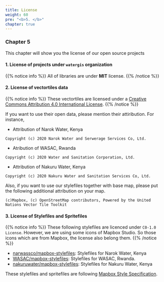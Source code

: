 ```yaml
---
title: License
weight: 60
pre: "<b>5. </b>"
chapter: true
---
```


### Chapter 5

This chapter will show you the license of our open source projects

#### 1. License of projects under `watergis` organization
{{% notice info %}}
All of libraries are under **MIT** license.
{{% /notice %}}

#### 2. License of vectortiles data
{{% notice info %}}
These vectortiles are licensed under a [Creative Commons Attribution 4.0 International
License](http://creativecommons.org/licenses/by/4.0/).
{{% /notice %}}

If you want to use their open data, please mention their attiribution. For instance,

- Attribution of Narok Water, Kenya
```
Copyright (c) 2020 Narok Water and Serwerage Services Co, Ltd.
```
- Atribution of WASAC, Rwanda
```
Copyright (c) 2020 Water and Sanitation Corporation, Ltd.
```
- Attribution of Nakuru Water, Kenya
```
Copyright (c) 2020 Nakuru Water and Sanitation Services Co, Ltd.
```

Also, if you want to use our stylefiles together with base map, please put the following additional attribution on your map.

```
(c)Mapbox, (c) OpenStreetMap contributors, Powered by the United Nations Vector Tile Toolkit
```

#### 3. License of Stylefiles and Spritefiles
{{% notice info %}}
These following stylefiles are licenced under `C0-1.0 License`. However, we are using some icons of Mapbox Studio. So those icons which are from Mapbox, the license also belong them.
{{% /notice %}}

- [narwassco/mapbox-stylefiles](https://github.com/narwassco/mapbox-stylefiles): Stylefiles for Narok Water, Kenya
- [WASAC/mapbox-stylefiles](https://github.com/WASAC/mapbox-stylefiles): Stylefiles for WASAC, Rwanda.
- [nakuruwater/mapbox-stylefiles](https://github.com/nakuruwater/mapbox-stylefiles): Stylefiles for Nakuru Water, Kenya

These stylefiles and spritefiles are following [Mapbox Style Specification](https://docs.mapbox.com/mapbox-gl-js/style-spec/).